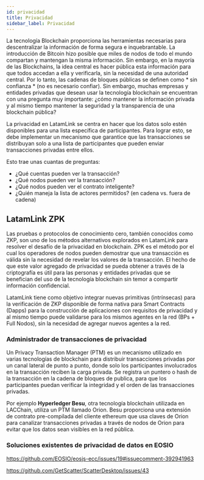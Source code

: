 ```yaml
---
id: privacidad
title: Privacidad
sidebar_label: Privacidad
---
```


La tecnología Blockchain proporciona las herramientas necesarias para descentralizar la información de forma segura e inquebrantable. La introducción de Bitcoin hizo posible que miles de nodos de todo el mundo compartan y mantengan la misma información. Sin embargo, en la mayoría de las Blockchains, la idea central es hacer pública esta información para que todos accedan a ella y verificarla, sin la necesidad de una autoridad central. Por lo tanto, las cadenas de bloques públicas se definen como * sin confianza * (no es necesario confiar). Sin embargo, muchas empresas y entidades privadas que desean usar la tecnología blockchain se encuentran con una pregunta muy importante: ¿cómo mantener la información privada y al mismo tiempo mantener la seguridad y la transparencia de una blockchain pública?

La privacidad en LatamLink se centra en hacer que los datos solo estén disponibles para una lista específica de participantes. Para lograr esto, se debe implementar un mecanismo que garantice que las transacciones se distribuyan solo a una lista de participantes que pueden enviar transacciones privadas entre ellos.

Esto trae unas cuantas de preguntas:

- ¿Qué cuentas pueden ver la transacción?
- ¿Qué nodos pueden ver la transacción?
- ¿Qué nodos pueden ver el contrato inteligente?
- ¿Quién maneja la lista de actores permitidos? (en cadena vs. fuera de cadena)

## LatamLink ZPK

Las pruebas o protocolos de conocimiento cero, también conocidos como ZKP, son uno de los métodos alternativos explorados en LatamLink para resolver el desafío de la privacidad en blockchain. ZPK es el método por el cual los operadores de nodos pueden demostrar que una transacción es válida sin la necesidad de revelar los valores de la transacción. El hecho de que este valor agregado de privacidad se pueda obtener a través de la criptografía es útil para las personas y entidades privadas que se benefician del uso de la tecnología blockchain sin temor a compartir información confidencial.

LatamLink tiene como objetivo integrar nuevas primitivas (intrínsecas) para la verificación de ZKP disponible de forma nativa para Smart Contracts (Dapps) para la construcción de aplicaciones con requisitos de privacidad y al mismo tiempo puede validarse para los mismos agentes en la red (BPs + Full Nodos), sin la necesidad de agregar nuevos agentes a la red.

### Administrador de transacciones de privacidad

Un Privacy Transaction Manager (PTM) es un mecanismo utilizado en varias tecnologías de blockchain para distribuir transacciones privadas por un canal lateral de punto a punto, donde solo los participantes involucrados en la transacción reciben la carga privada. Se registra un puntero o hash de la transacción en la cadena de bloques de publica, para que los participantes puedan verificar la integridad y el orden de las transacciones privadas.

Por ejemplo **Hyperledger Besu**, otra tecnología blockchain utilizada en LACChain, utiliza un PTM llamado Orion. Besu proporciona una extensión de contrato pre-compilada del cliente ethereum que usa claves de Orion para canalizar transacciones privadas a través de nodos de Orion para evitar que los datos sean visibles en la red pública.

### Soluciones existentes de privacidad de datos en EOSIO
https://github.com/EOSIO/eosjs-ecc/issues/19#issuecomment-392941963

https://github.com/GetScatter/ScatterDesktop/issues/43
